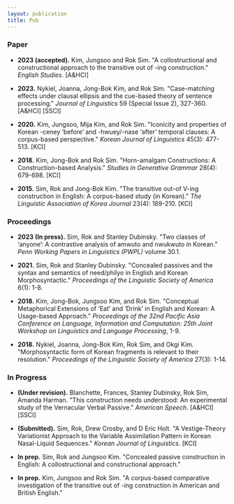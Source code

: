 ```yaml
---
layout: publication
title: Pub
---
```


### Paper

- **2023 (accepted).** Kim, Jungsoo and Rok Sim. "A collostructional and constructional approach to the transitive out of -ing construction." *English Studies*. [A&HCI]

- **2023.** Nykiel, Joanna, Jong-Bok Kim, and Rok Sim. "Case-matching effects under clausal ellipsis and the cue-based theory of sentence processing." *Journal of Linguistics* 59 (Special Issue 2), 327-360. [A&HCI] [SSCI]

- **2020.** Kim, Jungsoo, Mija Kim, and Rok Sim. "Iconicity and properties of Korean -ceney ‘before’ and -hwuey/-nase ‘after’ temporal clauses: A corpus-based perspective." *Korean Journal of Linguistics* 45(3): 477-513. [KCI]

- **2018.** Kim, Jong-Bok and Rok Sim. "Horn-amalgam Constructions: A Construction-based Analysis." *Studies in Generative Grammar* 28(4): 679-698. [KCI]

- **2015.** Sim, Rok and Jong-Bok Kim. "The transitive out-of V-ing construction in English: A corpus-based study (in Korean)." *The Linguistic Association of Korea Journal* 23(4): 189-210. [KCI]

### Proceedings

- **2023 (In press).** Sim, Rok and Stanley Dubinsky. "Two classes of ‘anyone’: A contrastive analysis of amwuto and nwukwuto in Korean." *Penn Working Papers in Linguistics (PWPL)* volume 30.1.

- **2021.** Sim, Rok and Stanley Dubinsky. "Concealed passives and the syntax and semantics of need/philyo in English and Korean Morphosyntactic." *Proceedings of the Linguistic Society of America* 6(1): 1-8.

- **2018.** Kim, Jong-Bok, Jungsoo Kim, and Rok Sim. "Conceptual Metaphorical Extensions of ‘Eat’ and ‘Drink’ in English and Korean: A Usage-based Approach." *Proceedings of the 32nd Pacific Asia Conference on Language, Information and Computation: 25th Joint Workshop on Linguistics and Language Processing*, 1-9.

- **2018.** Nykiel, Joanna, Jong-Bok Kim, Rok Sim, and Okgi Kim. "Morphosyntactic form of Korean fragments is relevant to their resolution." *Proceedings of the Linguistic Society of America* 27(3): 1-14.

### In Progress

- **(Under revision).** Blanchette, Frances, Stanley Dubinsky, Rok Sim, Amanda Harman. "This construction needs understood: An experimental study of the Vernacular Verbal Passive." *American Speech*. [A&HCI] [SSCI]

- **(Submitted).** Sim, Rok, Drew Crosby, and D Eric Holt. "A Vestige-Theory Variationist Approach to the Variable Assimilation Pattern in Korean Nasal-Liquid Sequences." *Korean Journal of Linguistics*. [KCI]

- **In prep.** Sim, Rok and Jungsoo Kim. "Concealed passive construction in English: A collostructional and constructional approach."

- **In prep.** Kim, Jungsoo and Rok Sim. "A corpus-based comparative investigation of the transitive out of -ing construction in American and British English."
